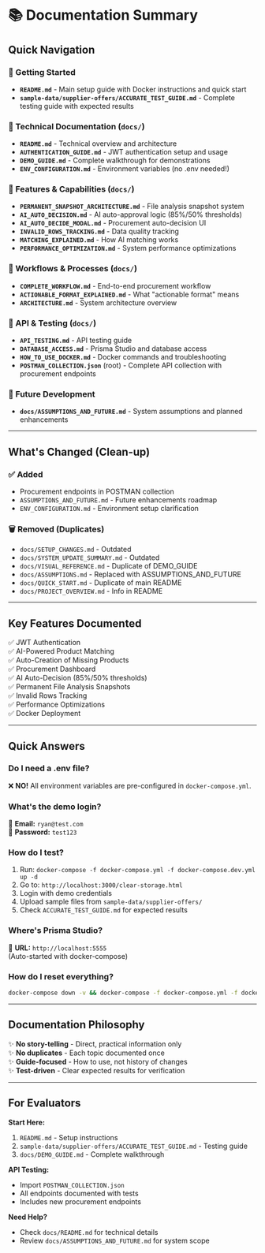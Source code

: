 # 📚 Documentation Summary

## Quick Navigation

### **🚀 Getting Started**
- **`README.md`** - Main setup guide with Docker instructions and quick start
- **`sample-data/supplier-offers/ACCURATE_TEST_GUIDE.md`** - Complete testing guide with expected results

### **📖 Technical Documentation** (`docs/`)
- **`README.md`** - Technical overview and architecture
- **`AUTHENTICATION_GUIDE.md`** - JWT authentication setup and usage
- **`DEMO_GUIDE.md`** - Complete walkthrough for demonstrations
- **`ENV_CONFIGURATION.md`** - Environment variables (no .env needed!)

### **🔧 Features & Capabilities** (`docs/`)
- **`PERMANENT_SNAPSHOT_ARCHITECTURE.md`** - File analysis snapshot system
- **`AI_AUTO_DECISION.md`** - AI auto-approval logic (85%/50% thresholds)
- **`AI_AUTO_DECIDE_MODAL.md`** - Procurement auto-decision UI
- **`INVALID_ROWS_TRACKING.md`** - Data quality tracking
- **`MATCHING_EXPLAINED.md`** - How AI matching works
- **`PERFORMANCE_OPTIMIZATION.md`** - System performance optimizations

### **🎯 Workflows & Processes** (`docs/`)
- **`COMPLETE_WORKFLOW.md`** - End-to-end procurement workflow
- **`ACTIONABLE_FORMAT_EXPLAINED.md`** - What "actionable format" means
- **`ARCHITECTURE.md`** - System architecture overview

### **🔗 API & Testing** (`docs/`)
- **`API_TESTING.md`** - API testing guide
- **`DATABASE_ACCESS.md`** - Prisma Studio and database access
- **`HOW_TO_USE_DOCKER.md`** - Docker commands and troubleshooting
- **`POSTMAN_COLLECTION.json`** (root) - Complete API collection with procurement endpoints

### **🔮 Future Development**
- **`docs/ASSUMPTIONS_AND_FUTURE.md`** - System assumptions and planned enhancements

---

## What's Changed (Clean-up)

### ✅ **Added**
- Procurement endpoints in POSTMAN collection
- `ASSUMPTIONS_AND_FUTURE.md` - Future enhancements roadmap
- `ENV_CONFIGURATION.md` - Environment setup clarification

### 🗑️ **Removed (Duplicates)**
- `docs/SETUP_CHANGES.md` - Outdated
- `docs/SYSTEM_UPDATE_SUMMARY.md` - Outdated
- `docs/VISUAL_REFERENCE.md` - Duplicate of DEMO_GUIDE
- `docs/ASSUMPTIONS.md` - Replaced with ASSUMPTIONS_AND_FUTURE
- `docs/QUICK_START.md` - Duplicate of main README
- `docs/PROJECT_OVERVIEW.md` - Info in README

---

## Key Features Documented

✅ JWT Authentication  
✅ AI-Powered Product Matching  
✅ Auto-Creation of Missing Products  
✅ Procurement Dashboard  
✅ AI Auto-Decision (85%/50% thresholds)  
✅ Permanent File Analysis Snapshots  
✅ Invalid Rows Tracking  
✅ Performance Optimizations  
✅ Docker Deployment  

---

## Quick Answers

### **Do I need a .env file?**
❌ **NO!** All environment variables are pre-configured in `docker-compose.yml`.

### **What's the demo login?**
📧 **Email:** `ryan@test.com`  
🔑 **Password:** `test123`

### **How do I test?**
1. Run: `docker-compose -f docker-compose.yml -f docker-compose.dev.yml up -d`
2. Go to: `http://localhost:3000/clear-storage.html`
3. Login with demo credentials
4. Upload sample files from `sample-data/supplier-offers/`
5. Check `ACCURATE_TEST_GUIDE.md` for expected results

### **Where's Prisma Studio?**
🔗 **URL:** `http://localhost:5555`  
(Auto-started with docker-compose)

### **How do I reset everything?**
```bash
docker-compose down -v && docker-compose -f docker-compose.yml -f docker-compose.dev.yml up -d
```

---

## Documentation Philosophy

✨ **No story-telling** - Direct, practical information only  
✨ **No duplicates** - Each topic documented once  
✨ **Guide-focused** - How to use, not history of changes  
✨ **Test-driven** - Clear expected results for verification  

---

## For Evaluators

**Start Here:**
1. `README.md` - Setup instructions
2. `sample-data/supplier-offers/ACCURATE_TEST_GUIDE.md` - Testing guide
3. `docs/DEMO_GUIDE.md` - Complete walkthrough

**API Testing:**
- Import `POSTMAN_COLLECTION.json`
- All endpoints documented with tests
- Includes new procurement endpoints

**Need Help?**
- Check `docs/README.md` for technical details
- Review `docs/ASSUMPTIONS_AND_FUTURE.md` for system scope

